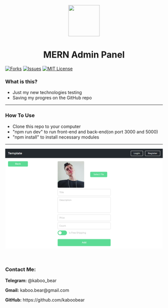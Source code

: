 <p align="center">
    <img src="https://img.icons8.com/bubbles/100/000000/rocket.png" width="100" height="100">
</p>

<h1 align="center">MERN Admin Panel</h1>

[![Forks][forks-shield]][forks-url]
[![Issues][issues-shield]][issues-url]
[![MIT License][license-shield]][license-url]

### What is this?
+ Just my new technologies testing
+ Saving my progres on the GitHub repo

<hr>

### How To Use
+ Clone this repo to your computer
+ "npm run dev" to run front-end and back-end(on port 3000 and 5000)
+ "npm install" to install necessary modules



<hr>

![Layout](kaboo.png)

<br>

<h3>Contact Me:</h3>

<div>
    <p><b>Telegram:</b> @kaboo_bear </p>
</div>

<div>
    <p><b>Gmail:</b> kaboo.bear@gmail.com </p>
</div>

<div>
    <p><b>GitHub:</b> https://github.com/kaboobear</p>
</div>












[forks-shield]: https://img.shields.io/github/forks/kaboobear/MERN-admin-panel?style=flat-square
[forks-url]: https://github.com/kaboobear/MERN-admin-panel/network/members
[issues-shield]: https://img.shields.io/github/issues/kaboobear/MERN-admin-panel.svg?style=flat-square
[issues-url]: https://github.com/kaboobear/MERN-admin-panel/issues
[license-shield]: https://img.shields.io/github/license/kaboobear/MERN-admin-panel.svg?style=flat-square
[license-url]: https://github.com/kaboobear/MERN-admin-panel/blob/master/LICENSE.txt
